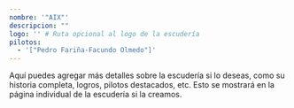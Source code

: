 ```yaml
---
nombre: '"AIX"'
descripcion: ""
logo: '' # Ruta opcional al logo de la escudería
pilotos:
  - '["Pedro Fariña-Facundo Olmedo"]'
---
```


Aquí puedes agregar más detalles sobre la escudería si lo deseas, como su historia completa, logros, pilotos destacados, etc. Esto se mostrará en la página individual de la escudería si la creamos.

